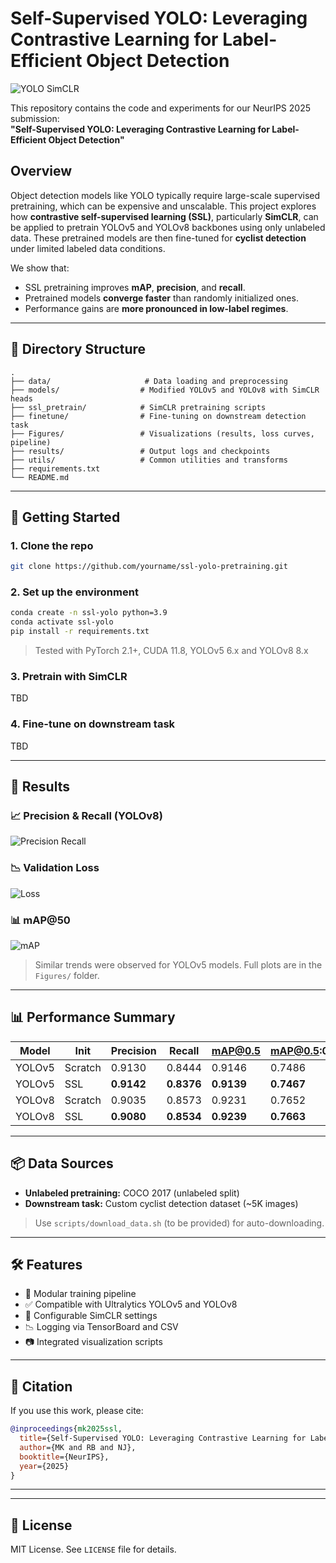 
# Self-Supervised YOLO: Leveraging Contrastive Learning for Label-Efficient Object Detection

![YOLO SimCLR](Figures/pipeline.png)

This repository contains the code and experiments for our NeurIPS 2025 submission:  
**"Self-Supervised YOLO: Leveraging Contrastive Learning for Label-Efficient Object Detection"**

## Overview

Object detection models like YOLO typically require large-scale supervised pretraining, which can be expensive and unscalable. This project explores how **contrastive self-supervised learning (SSL)**, particularly **SimCLR**, can be applied to pretrain YOLOv5 and YOLOv8 backbones using only unlabeled data. These pretrained models are then fine-tuned for **cyclist detection** under limited labeled data conditions.

We show that:
- SSL pretraining improves **mAP**, **precision**, and **recall**.
- Pretrained models **converge faster** than randomly initialized ones.
- Performance gains are **more pronounced in low-label regimes**.

---

## 📁 Directory Structure

```
.
├── data/                     # Data loading and preprocessing
├── models/                  # Modified YOLOv5 and YOLOv8 with SimCLR heads
├── ssl_pretrain/            # SimCLR pretraining scripts
├── finetune/                # Fine-tuning on downstream detection task
├── Figures/                 # Visualizations (results, loss curves, pipeline)
├── results/                 # Output logs and checkpoints
├── utils/                   # Common utilities and transforms
├── requirements.txt
└── README.md
```

---

## 🚀 Getting Started

### 1. Clone the repo

```bash
git clone https://github.com/yourname/ssl-yolo-pretraining.git
```

### 2. Set up the environment

```bash
conda create -n ssl-yolo python=3.9
conda activate ssl-yolo
pip install -r requirements.txt
```

> Tested with PyTorch 2.1+, CUDA 11.8, YOLOv5 6.x and YOLOv8 8.x

### 3. Pretrain with SimCLR

TBD

### 4. Fine-tune on downstream task

TBD

---

## 🧪 Results

### 📈 Precision & Recall (YOLOv8)

![Precision Recall](Figures/yolov8_precision_comparison.png)

### 📉 Validation Loss

![Loss](Figures/yolov8_val_loss_comparison.png)

### 📊 mAP@50

![mAP](Figures/yolov8_map_comparison.png)

> Similar trends were observed for YOLOv5 models. Full plots are in the `Figures/` folder.

---

## 📊 Performance Summary

| Model     | Init       | Precision | Recall | mAP@0.5 | mAP@0.5:0.95 |
|-----------|------------|-----------|--------|---------|--------------|
| YOLOv5    | Scratch    | 0.9130    | 0.8444 | 0.9146  | 0.7486       |
| YOLOv5    | SSL        | **0.9142**| **0.8376** | **0.9139** | **0.7467** |
| YOLOv8    | Scratch    | 0.9035    | 0.8573 | 0.9231  | 0.7652       |
| YOLOv8    | SSL        | **0.9080**| **0.8534** | **0.9239** | **0.7663** |

---

## 📦 Data Sources

- **Unlabeled pretraining:** COCO 2017 (unlabeled split)
- **Downstream task:** Custom cyclist detection dataset (~5K images)

> Use `scripts/download_data.sh` (to be provided) for auto-downloading.

---

## 🛠️ Features

- 🔁 Modular training pipeline
- ✅ Compatible with Ultralytics YOLOv5 and YOLOv8
- 🔧 Configurable SimCLR settings
- 📉 Logging via TensorBoard and CSV
- 📷 Integrated visualization scripts

---

## 📄 Citation

If you use this work, please cite:

```bibtex
@inproceedings{mk2025ssl,
  title={Self-Supervised YOLO: Leveraging Contrastive Learning for Label-Efficient Object Detection},
  author={MK and RB and NJ},
  booktitle={NeurIPS},
  year={2025}
}
```

---

---

## 📝 License

MIT License. See `LICENSE` file for details.
